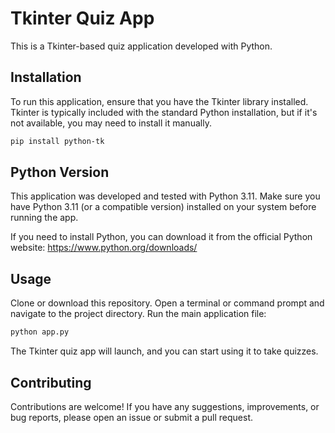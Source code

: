 # Tkinter Quiz App

This is a Tkinter-based quiz application developed with Python.

## Installation

To run this application, ensure that you have the Tkinter library installed. Tkinter is typically included with the standard Python installation, but if it's not available, you may need to install it manually.

```bash
pip install python-tk
```

## Python Version

This application was developed and tested with Python 3.11. Make sure you have Python 3.11 (or a compatible version) installed on your system before running the app.

If you need to install Python, you can download it from the official Python website: https://www.python.org/downloads/

## Usage

Clone or download this repository.
Open a terminal or command prompt and navigate to the project directory.
Run the main application file:

```bash
python app.py
```
The Tkinter quiz app will launch, and you can start using it to take quizzes.

## Contributing

Contributions are welcome! If you have any suggestions, improvements, or bug reports, please open an issue or submit a pull request.
